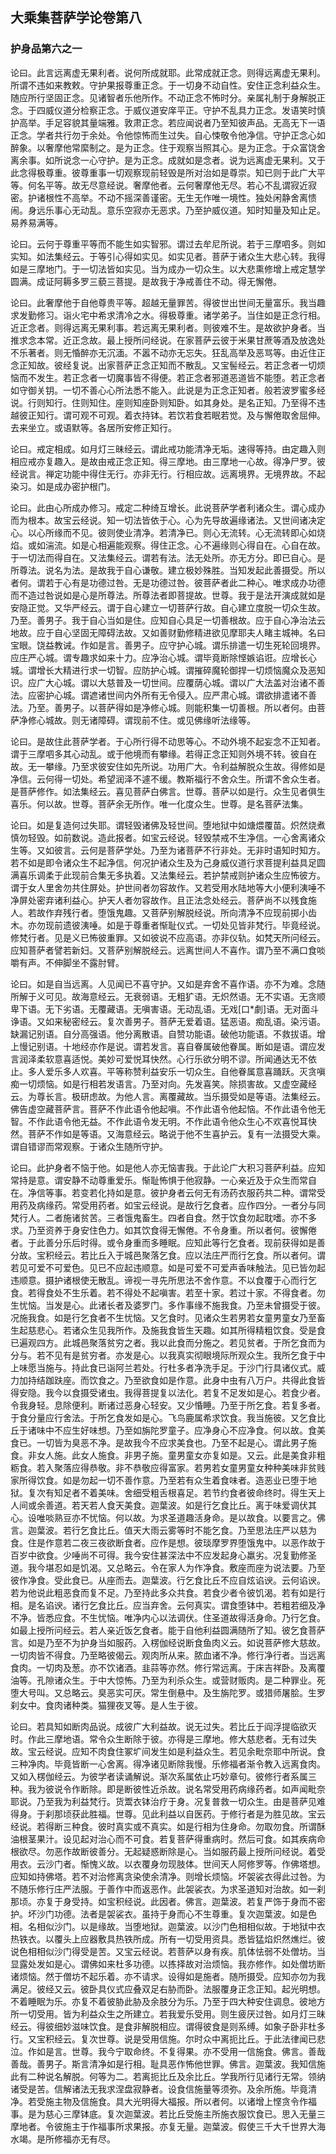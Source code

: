 ## 大乘集菩萨学论卷第八

### 护身品第六之一

论曰。此言远离虚无果利者。说何所成就耶。此常成就正念。则得远离虚无果利。所谓不违如来教敕。守护果报尊重正念。于一切身不动自性。安住正念利益众生。随应所行坚固正念。见诸智者乐他所作。不动正念不怖时分。亲属礼制于身解脱正念。于四威仪道分检察正念。于威仪道安庠平正。守护不乱具力正念。发语笑时慎护高举。手足容貌其量端雅。敦肃正念。若应闻说者乃至知彼声品。无高无下一语正念。学者共行勿于余处。令他惊怖而生过失。自心悚敬令他净信。守护正念心如醉象。以奢摩他常縻制之。是为正念。住于观察当照其心。是为正念。于众富饶舍离余事。如所说念一心守护。是为正念。成就如是念者。说为远离虚无果利。又于此念得极尊重。彼尊重事一切观察现前轻毁是所对治如是尊崇。知已则于此广大平等。何名平等。故无尽意经说。奢摩他者。云何奢摩他无尽。若心不乱谓寂近寂密。护诸根性不高举。不动不摇深善谨密。无生无作唯一境性。独处闲静舍离愦闹。身远乐事心无动乱。意乐空寂亦无恶求。乃至护威仪道。知时知量及知止足。易养易满等。

论曰。云何于尊重平等而不能生如实智邪。谓过去牟尼所说。若于三摩呬多。则如实知。如法集经云。于等引心得如实见。如实见者。菩萨于诸众生大悲心转。我得如是三摩地门。于一切法皆如实见。当为成办一切众生。以大悲熏修增上戒定慧学圆满。成证阿耨多罗三藐三菩提。是故我于净戒善住不动。得无懈倦。

论曰。此奢摩他于自他尊贵平等。超越无量罪苦。得彼世出世间无量富乐。我当趣求发勤修习。诣火宅中希求清冷之水。得极尊重。诸学弟子。当住如是正念行相。近正念者。则得远离无果利事。若远离无果利者。则彼难不生。是故欲护身者。当推求念本常。近正念故。最上授所问经说。在家菩萨云彼于米果甘蔗等酒及放逸处不乐著者。则无惛醉亦无沉湎。不嚣不动亦无忘失。狂乱高举及恶骂等。由近住正念正知故。彼经复说。出家菩萨正念正知而不散乱。又宝髻经云。若正念者一切烦恼而不发生。若正念者一切魔事皆不得便。若正念者邪道恶道皆不能堕。若正念者如守御关钥。一切不善心心所法悉不能入。此说是为正念正知者。般若波罗蜜多经说。行则知行。住则知住。座则知座卧则知卧。如其身处。是名正知。乃至得不违越彼正知行。谓可观不可观。着衣持钵。若饮若食若眠若觉。及与懈倦取舍屈伸。去来坐立。或语默等。各居所安修正知行。

论曰。戒定相成。如月灯三昧经云。谓此戒功能清净无垢。速得等持。由定趣入则相应戒亦复趣入。是故由戒正念正知。得三摩地。由三摩地一心故。得净尸罗。彼经说言。禅定功能中得住无行。亦非无行。行相应故。远离境界。无境界故。不起染习。如是成办密护根门。

论曰。此由心所成办修习。戒定二种绮互增长。此说菩萨学者利诸众生。谓心成办而为根本。故宝云经说。知一切法皆依于心。心为先导故遍缘诸法。又世间诸决定心。以心所缘而不见。彼则使业清净。若清净已。则心无流转。心无流转即心如烧焰。或如湍流。如是心相遍能观察。得住正念。心不遍缘则心得自在。心自在故。于一切法而得自在。又法集经云。谓若有法。法无处所。亦无方分。即已自心。是所尊法。说名为法。是故我于自心谦敬。建立极妙殊胜。当知发起此善摄受。所以者何。谓若于心有是功德过咎。无是功德过咎。彼菩萨者此二种心。唯求成办功德而不造过咎说如是心是所尊法。所尊法者即菩提故。世尊。我于是法开演成就如是安隐正觉。又华严经云。谓于自心建立一切菩萨行故。自心建立度脱一切众生故。乃至。善男子。我于自心当如是住。应知自心具足一切善根故。应于自心净治法云地故。应于自心坚固无障碍法故。又如善财勤修精进欲见摩耶夫人睹主城神。名曰宝眼。饶益教诫。作如是言。善男子。应守护心城。谓乐排遣一切生死轮回境界。应庄严心城。谓专趣求如来十力。应净治心城。谓毕竟断除悭嫉谄诳。应增长心城。谓增长大精进行求一切智。应防护心城。谓摧碎魔轮御捍一切烦恼魔众及恶知识。应广大心城。谓以大慈普及一切世间。应覆荫心城。谓以广大法盖对治诸不善法。应密护心城。谓遮诸世间内外所有无令侵入。应严肃心城。谓欲排遣诸不善法。乃至。善男子。以菩萨得如是净修心城。则能积集一切善根。所以者何。由菩萨净修心城故。则无诸障碍。谓现前不住。或见佛缘听法缘等。

论曰。是故住此菩萨学者。于心所行得不动思等心。不动外境不起妄念不正知者。谓于三摩呬多其心动乱。或于他境而有攀缘。若得正念正知则外境不转。彼自在故。无一攀缘。乃至求彼安住如先所说。功用广大。令利益解脱众生故。得修如是净信。云何得一切处。希望润泽不遽不缓。教斯福行不舍众生。所谓不舍众生者。是菩萨修作。如法集经云。喜见菩萨白佛言。世尊。菩萨以如是行。众生见者俱生喜乐。何以故。世尊。菩萨余无所作。唯一化度众生。世尊。是名菩萨法集。

论曰。如是复造何过失耶。谓轻毁诸佛及轻世间。堕地狱中如煻煨覆苗。炽然烧煮慎勿轻毁。如前数说。造此报者。如宝云经说。轻毁禁戒不生净信。一心舍离诸众生等。又如彼言。云何是菩萨学处。乃至为诸菩萨不行非处。无非时语知时知方。若不如是即令诸众生不起净信。何况护诸众生及为己身威仪道行求菩提利益具足圆满喜乐调柔于此现前合集无多执着。又法集经云。若护禁戒则护诸众生应怖彼方。谓于女人里舍勿共住屏处。护世间者勿容故作。又若受用水陆地等大小便利洟唾不净屏处密弃诸利益心。护天人者勿容故作。且正法念处经云。菩萨尚不以残食施人。若故作弃残行者。堕饿鬼趣。又菩萨别解脱经说。所向清净不应现前掷小齿木。亦勿现前遗彼洟唾。如是于尊重者惭耻仪式。一切处见皆非梵行。毕竟经说。修梵行者。见是义已怖彼重罪。又如彼说不应高语。亦非仪轨。如梵天所问经云。应知菩萨者譬若新妇。又菩萨别解脱经云。远离世间人不喜作。谓乃至不满口食啖嚼有声。不伸脚坐不露肘臂。

论曰。如是自当远离。人见闻已不喜守护。又如是弃舍不喜作语。亦不为难。念随所解于义可见。故海意经云。无衰弱语。无粗犷语。无炽然语。无不实语。无贪顺卑下语。无下劣语。无覆藏语。无嗔害语。无动乱语。无戏[口\*劇]语。无对面斗诤语。又如来秘密经云。复次善男子。菩萨无爱着语。猛恶语。痴乱语。染污语。缺漏记别语。自分高强语。他分离散语。自赞功能语。破他功能语。不救拔语。增上慢记别语。十地经亦作是说。谓若发言。喜自眷属破他眷属。断如是语。谓应发言润泽柔软意喜适悦。美妙可爱悦耳快然。心行乐欲分明不谬。所闻通达无不依止。多人爱乐多人欢喜。平等称赞利益安乐一切众生。自他眷属意喜踊跃。灭贪嗔痴一切烦恼。如是行相若发语言。乃至对向。先发喜笑。除损害故。又虚空藏经云。为尊长言。极研虑故。为他人言。离覆藏故。当乐摄受如是等语。法集经云。佛告虚空藏菩萨言。菩萨不作此语令他起嗔。不作此语令他起恼。不作此语令他无智。不作此语令他无益。不作此语令发无明。不作此语令他众生心不欢喜悦耳快然。菩萨不作如是等语。又海意经云。略说于他不生喜护云。复有一法摄受大乘。谓自错谬而常观察。于诸众生随所守护。

论曰。此护身者不恼于他。如是他人亦无恼害我。于此论广大积习菩萨利益。应知常持是意。谓安静不动尊重爱乐。惭耻怖惧于他寂静。一心亲近及于众生而常自在。净信等事。若变若化持如是意。彼护身者云何无有汤药衣服药共二种。谓常受用药及病缘药。常受用药者。如宝云经说。是故行乞食者。应作四分。一者分与同梵行人。二者施诸贫苦。三者饿鬼畜生。四者自食。然于饮食勿起耽嗜。亦不多求。乃至资养于身安住色力。如其饮食得无懈倦。不令身重。所以者何。彼懈倦者。于此善分乐后时得。或令身重而多睡眠。应知此等行乞食者。现前获得如是善分故。宝积经云。若比丘入于城邑聚落乞食。应以法庄严而行乞食。所以者何。谓若见可爱不可爱色。见已不应起违顺意。如是可爱不可爱声香味触法。见已皆勿起违顺意。摄护诸根使无散乱。谛视一寻先所思法不舍作意。不以食覆于心而行乞食。若得食处不生乐着。若不得处不起嗔害。若至十家。若过十家。不得食者。勿生忧恼。当发是心。此诸长者及婆罗门。多作事缘不施我食。乃至未曾摄受于彼。况施我食。如是行乞食者不生忧恼。又乞食时。见诸众生若男若女童男童女乃至畜生起慈悲心。若诸众生见我所作。及施我食皆生天趣。如其所得精粗饮食。受是食已遍观四方。此城邑聚落贫穷之者。我以此食而分施之。若见贫者。于所乞食而为分与。若不见有是贫穷者。亦发是心。以我真实彻眼境际所观众生。我所乞食于中上味愿当施与。持此食已诣阿兰若处。行杜多者净洗手足。于沙门行具诸仪式。威力加持结跏趺座。而饮食之。乃至欲食如是作意。此身中虫有八万户。共得此食皆得安隐。我今以食摄受诸虫。我得菩提复以法化。若复不足发如是心。若食少者。令我身轻。息除便利。断诸过恶身心轻安。又少惛睡。乃至于所乞食。若复多者。于食分量应行舍法。于所乞食发如是心。飞鸟鹿属希求饮食。我当施彼。又乞食比丘于诸味中不应生好味想。乃至如旃陀罗童子。应净身心不应净食。何以故。食美食已。一切皆为臭恶不净。是故我今不应求美食也。乃至不起是心。谓此男子施食。非女人施。此女人施食。非男子施。童男童女亦复如是。又云。此是美食非粗粝食。若入聚落应得恭敬。非不恭敬应得富家。若男若女童男童女种种美味非贫贱家所得饮食。如是勿起一切不善作意。乃至若有众生着食味者。造恶业已堕于地狱。复次有知足者不着美味。舍细受粗舌根喜足。若节约食者彼命终时。得生天上人间或余善道。若天若人食天美食。迦葉波。如是行乞食比丘。离于味爱调伏其心。设唯啖熟豆亦不忧恼。何以故。为求圣道趣活身命。是以故食。以要言之。佛言。迦葉波。若行乞食比丘。值天大雨云雾等时不能乞食。乃至思法庄严以慈为食。住是作意若二夜三夜欲断食者。应作是想。彼琰摩罗界堕饿鬼中。以恶作故于百岁中欲食。少唾尚不可得。我今安住甚深法中不应发起身心羸劣。况复勤修圣道。我今堪忍如是饥渴。又总略云。令在家人为作净食。敷座而座为说法要。乃至彼作净食。受此食已。从座而去。迦葉波。行乞食比丘不应自炫谄谀。云何谄谀。若为他说此粗恶食而复不足。乃至持此多众共食。若食少者令彼饥渴。若有如是行相。是名谄谀。诸行乞食比丘。应当弃舍。云何真实。谓食堕钵中。若粗若细及净不净。皆悉应食。不生忧恼。唯净内心以法调伏。住圣道故得活身命。乃行乞食。如最上授所问经云。若人亲近饭乞食者。能于自他利益圆满随所了知。彼乞食菩萨言。如是乃至不为护身当如服药。入楞伽经说断食鱼肉义云。如说菩萨修大慈故。一切肉皆不得食。乃至略彼偈云。观肉所从来。脓血诸不净。修行净行者。当远离食肉。一切肉及葱。亦不饮诸酒。韭蒜等亦然。修行常远离。于床吉祥卧。及离覆油等。孔隙诸众生。于中大惊怖。乃至为利杀众生。或营财贩肉。是二种罪业。死堕大号叫。又总略云。臭恶实可厌。常生倒悬中。及生旃陀罗。或猎师屠脍。生罗刹女中。食肉诸种类。猫狸夜叉等。是人生于彼。

论曰。若具知如断肉品说。成彼广大利益故。说无过失。若比丘于阎浮提临欲灭时。作此三摩地语。常令众生断除于彼。亦得是三摩地。修大慈悲者。无有过失故。宝云经说。应知不肉食住冢圹间发生如是利益众生。若见余毗奈耶中所说。食三种净肉。毕竟皆断一心舍离。得净诸见断除我慢。乐修福者渐令教入远离食肉。又如入楞伽经云。为彼学者读诵解说。渐次系属依止巧妙章句。彼修行者系属三种。我为彼说令作断除。即是断彼性近杀故。说名常受用药病缘药者。如声闻毗奈耶说。乃至我为利益梵行。货鬻衣钵治疗于身。况复普救一切众生。由是菩萨见难得身。于刹那顷获此胜福。世尊。见此利益以自医药。于修行者是为胜见故。宝云经说。若得断三种食。彼时真实或不真实。如是行相为住身命。勿取勿食。所谓酥油根茎果汁。设见起对治心而不可食。若复菩萨得重病时。然后可食。如其疾病命根欲尽。勿恶作故断彼善分。无起疑惑断除是心。当如服药最上授所问经说。着受用衣。云沙门者。惭愧义故。以衣覆身勿现肢体。世间天人阿修罗等。作佛塔想。应知如持佛塔。若不对治修离贪染使余清净。则增长烦恼。坏袈裟衣得此过咎。为不随乐修行庄严法服。于善作中而返恶作。此袈裟衣。为求圣道知对治故。如一刹那顷。亦复于身受持。如宝积经说。此因者。佛言。迦葉波。若复严饰于身而不密护。坏沙门功德。法者是袈裟衣。虽持于身而心不生尊重。复次迦葉波。如是色相。名相似沙门。以是缘故。当堕地狱。迦葉波。以沙门色相相似故。于地狱中衣热铁衣。以覆头上应器敷具热铁所成。所有一切受用资具。悉皆猛焰炽然燋烂。彼说色相相似沙门得受是苦。又宝云经说。若菩萨以身有疾。肌体怯弱不处僧坊。当显露处发如是心。谓佛如来杜多功德。以拣择故对治烦恼。我亦修作。如处僧坊断诸烦恼。然于僧坊不起乐着。亦不请求。设得如是施者。随所摄受。应知亦勿为我满足。彼经又云。彼卧具仪式应叠双足右胁而卧。法服覆身正念正知。起光明想。不着睡眠为乐。亦复不着彼胁此胁及余肢分为乐。乃至于四大种安住调息。彼地方所一切受用。皆为利益众生之所建立。若我爱乐受用。则生疲厌过咎。如月灯三昧经云。得彼细妙滋味饮食。是食非解脱相应。谓得彼食是则系缚。如象子卧非杜多行。又宝积经云。复次世尊。说是受用信施。尔时众中离扼比丘。于此法律闻已悲泣。作如是言。世尊。我今宁取命终。不复得果。亦不受用一信施食。佛言。善哉善哉。善男子。斯言清净如是行相。耻具恶作怖他世罪。佛言。迦葉波。我知信施此有二种说名解脱。何等为二。若离扼比丘及余比丘。学我所行见诸行无常。领纳诸受是苦。信解诸法无我求涅盘寂静者。设食信施量等须弥。及余所施。毕竟清净。若受施主物及信施食。具大光明得大福报。所以者何。以诸增上悭贪令作福事。是为慈心三摩钵底。复次迦葉波。若比丘受施主所施衣服饮食已。思入无量三摩地者。令彼施主于作福事所求果报。亦复无量。迦葉波。假使三千大千世界大海水竭。是所修福亦无有尽。